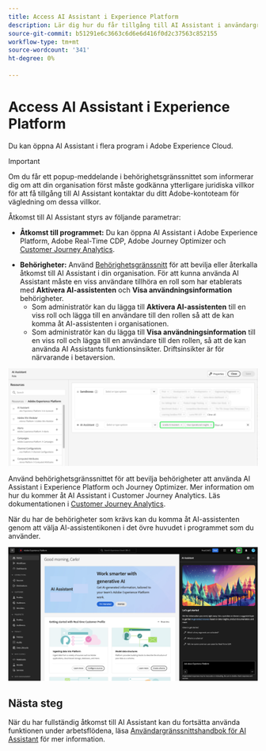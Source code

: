 ```yaml
---
title: Access AI Assistant i Experience Platform
description: Lär dig hur du får tillgång till AI Assistant i användargränssnittet för Experience Cloud.
source-git-commit: b51291e6c3663c6d6e6d416f0d2c37563c852155
workflow-type: tm+mt
source-wordcount: '341'
ht-degree: 0%

---
```


# Access AI Assistant i Experience Platform

Du kan öppna AI Assistant i flera program i Adobe Experience Cloud.

>[!IMPORTANT]
>
>Om du får ett popup-meddelande i behörighetsgränssnittet som informerar dig om att din organisation först måste godkänna ytterligare juridiska villkor för att få tillgång till AI Assistant kontaktar du ditt Adobe-kontoteam för vägledning om dessa villkor.

Åtkomst till AI Assistant styrs av följande parametrar:

* **Åtkomst till programmet:** Du kan öppna AI Assistant i Adobe Experience Platform, Adobe Real-Time CDP, Adobe Journey Optimizer och [Customer Journey Analytics](https://experienceleague.adobe.com/en/docs/analytics-platform/using/ai-assistant).
<!-- * **Contractual access:** Your company must agree to certain [!DNL GenAI]-related legal terms before your organization can use AI Assistant. Contact your organization's administrator or your Adobe Account Team if you are not able to access AI Assistant.  -->
* **Behörigheter:** Använd [Behörighetsgränssnitt](../access-control/abac/ui/permissions.md) för att bevilja eller återkalla åtkomst till AI Assistant i din organisation. För att kunna använda AI Assistant måste en viss användare tillhöra en roll som har etablerats med **Aktivera AI-assistenten** och **Visa användningsinformation** behörigheter.
   * Som administratör kan du lägga till **Aktivera AI-assistenten** till en viss roll och lägga till en användare till den rollen så att de kan komma åt AI-assistenten i organisationen.
   * Som administratör kan du lägga till **Visa användningsinformation** till en viss roll och lägga till en användare till den rollen, så att de kan använda AI Assistants funktionsinsikter. Driftsinsikter är för närvarande i betaversion.

![Behörighetsgränssnittssidan med behörigheterna Aktivera AI-assistenten och Visa driftsinsikter som ingår i en viss roll.](./images/permissions.png)

Använd behörighetsgränssnittet för att bevilja behörigheter att använda AI Assistant i Experience Platform och Journey Optimizer. Mer information om hur du kommer åt AI Assistant i Customer Journey Analytics. Läs dokumentationen i [Customer Journey Analytics](https://experienceleague.adobe.com/en/docs/analytics-platform/using/ai-assistant).

När du har de behörigheter som krävs kan du komma åt AI-assistenten genom att välja AI-assistentikonen i det övre huvudet i programmet som du använder.

![AI Assistant med förstagångsupplevelse.](./images/ai-assistant.png)

## Nästa steg

När du har fullständig åtkomst till AI Assistant kan du fortsätta använda funktionen under arbetsflödena, läsa [Användargränssnittshandbok för AI Assistant](./ui-guide.md) för mer information.